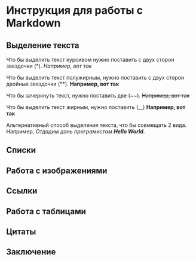 # Инструкция для работы с Markdown

## Выделение текста

Что бы выделить текст курсивом нужно 
поставить с двух сторон звездочки (*).
*Например, вот так*

Что бы выделить текст полужирным, нужно 
поставить с двух сторон двойные звездочки (**).
**Например, вот так**

Что бы зачеркнуть текст, нужно
поставить две (~~).
~~Например, вот так~~

Что бы выделить текст жирным, нужно
поставить (__)
__Например, вот так__

Альтернативный способ выделения текста, что бы совмещать 2 вида.
Например, _Отдадим дань програмистам **Hello World**_.

## Списки

## Работа с изображениями

## Ссылки

## Работа с таблицами

## Цитаты

## Заключение